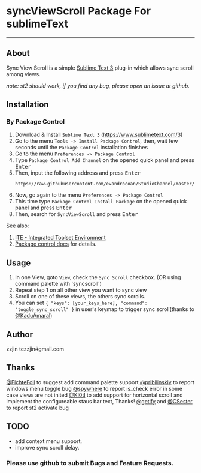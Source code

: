 # syncViewScroll Package For sublimeText

--------

## About

Sync View Scroll is a simple [Sublime Text 3](http://www.sublimetext.com/3 ) plug-in which allows sync scroll among views.

*note: st2 should work, if you find any bug, please open an issue at github.*


## Installation

### By Package Control

1. Download & Install `Sublime Text 3` (https://www.sublimetext.com/3)
1. Go to the menu `Tools -> Install Package Control`, then,
   wait few seconds until the `Package Control` installation finishes
1. Go to the menu `Preferences -> Package Control`
1. Type `Package Control Add Channel` on the opened quick panel and press <kbd>Enter</kbd>
1. Then, input the following address and press <kbd>Enter</kbd>
   ```
   https://raw.githubusercontent.com/evandrocoan/StudioChannel/master/channel.json
   ```
1. Now, go again to the menu `Preferences -> Package Control`
1. This time type `Package Control Install Package` on the opened quick panel and press <kbd>Enter</kbd>
1. Then, search for `SyncViewScroll` and press <kbd>Enter</kbd>

See also:
1. [ITE - Integrated Toolset Environment](https://github.com/evandrocoan/ITE)
1. [Package control docs](https://packagecontrol.io/docs/usage) for details.


## Usage

1. In one View, goto `View`, check the `Sync Scroll` checkbox. (OR using command palette with 'syncscroll')
2. Repeat step 1 on all other view you want to sync view
3. Scroll on one of these views, the others sync scrolls.
4. You can set `{ "keys": [your_keys_here], "command": "toggle_sync_scroll" }` in user's keymap to trigger sync scroll(thanks to [@KaduAmaral](https://github.com/KaduAmaral))

## Author
zzjin tczzjin#gmail.com

## Thanks
 [@FichteFoll](https://github.com/FichteFoll) to suggest add command palette support
 [@pribilinskiy](https://github.com/pribilinskiy) to report windows menu toggle bug
 [@spywhere](https://github.com/spywhere) to report is_check error in some case views are not inited
 [@Kl0tl](https://github.com/Kl0tl) to add support for horizontal scroll and implement the configureable staus bar text, Thanks!
 [@getify](https://github.com/getify) and [@CSester](https://github.com/CSester) to report st2 activate bug

## TODO

* add context menu support.
* improve sync scroll delay.

### Please use github to submit Bugs and Feature Requests.
